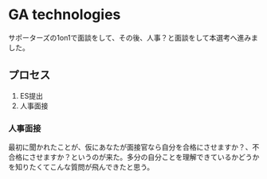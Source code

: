 # GA technologies

サポーターズの1on1で面談をして、その後、人事？と面談をして本選考へ進みました。

## プロセス

1. ES提出
2. 人事面接

### 人事面接

最初に聞かれたことが、仮にあなたが面接官なら自分を合格にさせますか？、不合格にさせますか？というのが来た。多分の自分ことを理解できているかどうかを知りたくてこんな質問が飛んできたと思う。
